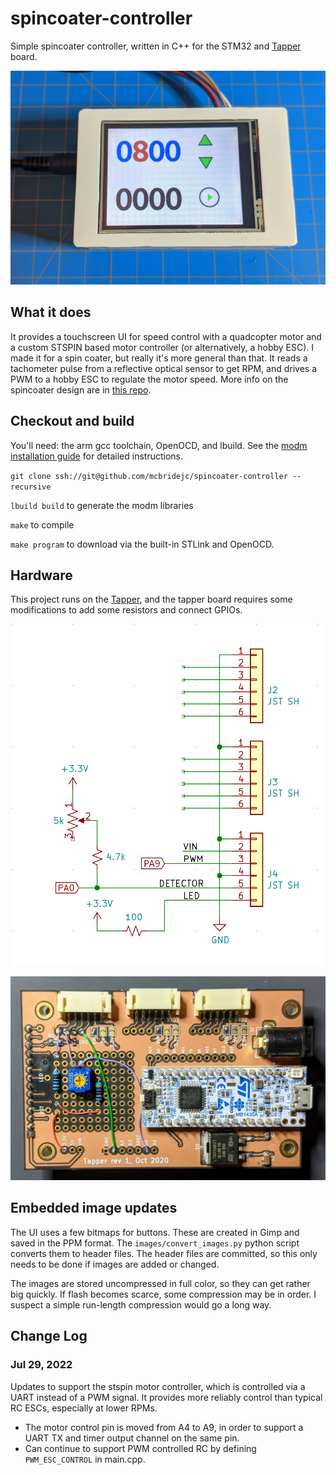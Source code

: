 # spincoater-controller

Simple spincoater controller, written in C++ for the STM32 and 
[Tapper](https://github.com/mcbridejc/tapper) board.

![Tapper Enclosure](doc/device.jpg)

## What it does

It provides a touchscreen UI for speed control with a quadcopter motor and a
custom STSPIN based motor controller (or alternatively, a hobby ESC). I 
made it for a spin coater, but really it's more general than that.
It reads a tachometer pulse from a reflective optical sensor to get
RPM, and drives a PWM to a hobby ESC to regulate the motor speed. More info on 
the spincoater design are in [this repo](https://github.com/mcbridejc/spincoater).

## Checkout and build

You'll need: the arm gcc toolchain, OpenOCD, and lbuild. See the 
[modm installation guide](https://modm.io/guide/installation/) for detailed
instructions.

`git clone ssh://git@github.com/mcbridejc/spincoater-controller --recursive`

`lbuild build` to generate the modm libraries

`make` to compile

`make program` to download via the built-in STLink and OpenOCD. 

## Hardware

This project runs on the [Tapper](https://github.com/mcbridejc/tapper), and the
tapper board requires some modifications to add some resistors and connect GPIOs. 

![Board Mod Schematic](doc/tapper_modification_schematic.png)

![Board Modifications](doc/tapper_modifications.jpg)

## Embedded image updates

The UI uses a few bitmaps for buttons. These are created in Gimp and saved in 
the PPM format. The `images/convert_images.py` python script converts them
to header files. The header files are committed, so this only needs to be done
if images are added or changed. 

The images are stored uncompressed in full color, so they can get rather big
quickly. If flash becomes scarce, some compression may be in order. I suspect
a simple run-length compression would go a long way.

## Change Log

### Jul 29, 2022

Updates to support the stspin motor controller, which is controlled via a UART
instead of a PWM signal. It provides more reliably control than typical RC ESCs,
especially at lower RPMs. 

- The motor control pin is moved from A4 to A9, in order to support a UART TX 
and timer output channel on the same pin.
- Can continue to support PWM controlled RC by defining `PWM_ESC_CONTROL` in
main.cpp. 
